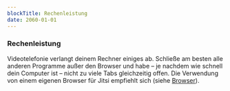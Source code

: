 ```yaml
---
blockTitle: Rechenleistung
date: 2060-01-01
---
```

### Rechenleistung

Videotelefonie verlangt deinem Rechner einiges ab. Schließe am besten alle anderen Programme außer den Browser und habe &ndash; je nachdem wie schnell dein Computer ist &ndash; nicht zu viele Tabs gleichzeitig offen. Die Verwendung von einem eigenen Browser für Jitsi empfiehlt sich (siehe [Browser](#block-browser)).
